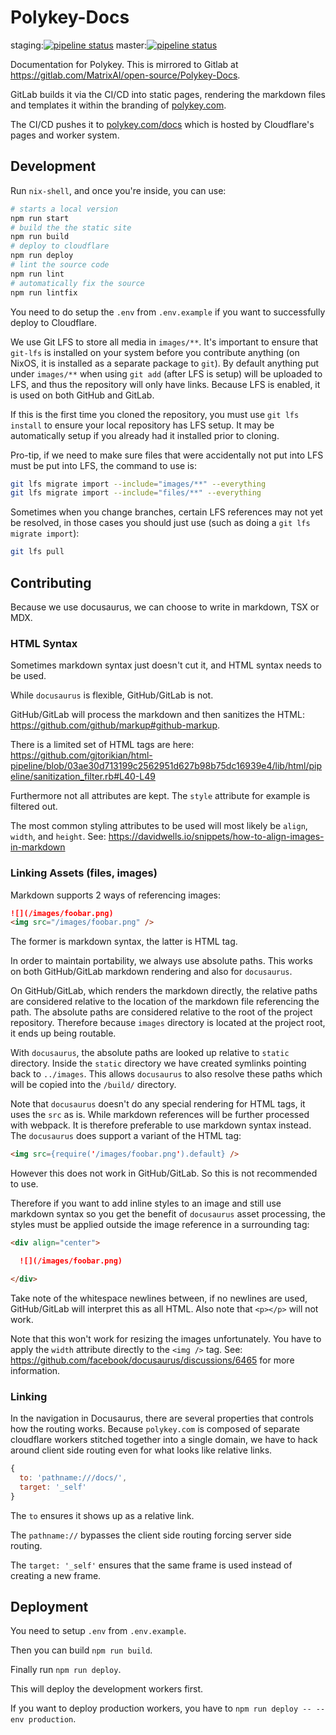 # Polykey-Docs

staging:[![pipeline status](https://gitlab.com/MatrixAI/open-source/Polykey-Docs/badges/staging/pipeline.svg)](https://gitlab.com/MatrixAI/open-source/Polykey-Docs/commits/staging)
master:[![pipeline status](https://gitlab.com/MatrixAI/open-source/Polykey-Docs/badges/master/pipeline.svg)](https://gitlab.com/MatrixAI/open-source/Polykey-Docs/commits/master)

Documentation for Polykey. This is mirrored to Gitlab at https://gitlab.com/MatrixAI/open-source/Polykey-Docs.

GitLab builds it via the CI/CD into static pages, rendering the markdown files and templates it within the branding of [polykey.com](https://polykey.com).

The CI/CD pushes it to [polykey.com/docs](https://polykey.com/docs) which is hosted by Cloudflare's pages and worker system.

## Development

Run `nix-shell`, and once you're inside, you can use:

```sh
# starts a local version
npm run start
# build the the static site
npm run build
# deploy to cloudflare
npm run deploy
# lint the source code
npm run lint
# automatically fix the source
npm run lintfix
```

You need to do setup the `.env` from `.env.example` if you want to successfully deploy to Cloudflare.

We use Git LFS to store all media in `images/**`. It's important to ensure that `git-lfs` is installed on your system before you contribute anything (on NixOS, it is installed as a separate package to `git`). By default anything put under `images/**` when using `git add` (after LFS is setup) will be uploaded to LFS, and thus the repository will only have links. Because LFS is enabled, it is used on both GitHub and GitLab.

If this is the first time you cloned the repository, you must use `git lfs install` to ensure your local repository has LFS setup. It may be automatically setup if you already had it installed prior to cloning.

Pro-tip, if we need to make sure files that were accidentally not put into LFS must be put into LFS, the command to use is:

```sh
git lfs migrate import --include="images/**" --everything
git lfs migrate import --include="files/**" --everything
```

Sometimes when you change branches, certain LFS references may not yet be resolved, in those cases you should just use (such as doing a `git lfs migrate import`):

```sh
git lfs pull
```

## Contributing

Because we use docusaurus, we can choose to write in markdown, TSX or MDX.

### HTML Syntax

Sometimes markdown syntax just doesn't cut it, and HTML syntax needs to be used.

While `docusaurus` is flexible, GitHub/GitLab is not.

GitHub/GitLab will process the markdown and then sanitizes the HTML: https://github.com/github/markup#github-markup.

There is a limited set of HTML tags are here: https://github.com/gjtorikian/html-pipeline/blob/03ae30d713199c2562951d627b98b75dc16939e4/lib/html/pipeline/sanitization_filter.rb#L40-L49

Furthermore not all attributes are kept. The `style` attribute for example is filtered out.

The most common styling attributes to be used will most likely be `align`, `width`, and `height`. See:  https://davidwells.io/snippets/how-to-align-images-in-markdown

### Linking Assets (files, images)

Markdown supports 2 ways of referencing images:

```md
![](/images/foobar.png)
<img src="/images/foobar.png" />
```

The former is markdown syntax, the latter is HTML tag.

In order to maintain portability, we always use absolute paths. This works on both GitHub/GitLab markdown rendering and also for `docusaurus`.

On GitHub/GitLab, which renders the markdown directly, the relative paths are considered relative to the location of the markdown file referencing the path. The absolute paths are considered relative to the root of the project repository. Therefore because `images` directory is located at the project root, it ends up being routable.

With `docusaurus`, the absolute paths are looked up relative to `static` directory. Inside the `static` directory we have created symlinks pointing back to `../images`. This allows `docusaurus` to also resolve these paths which will be copied into the `/build/` directory.

Note that `docusaurus` doesn't do any special rendering for HTML tags, it uses the `src` as is. While markdown references will be further processed with webpack. It is therefore preferable to use markdown syntax instead. The `docusaurus` does support a variant of the HTML tag:

```md
<img src={require('/images/foobar.png').default} />
```

However this does not work in GitHub/GitLab. So this is not recommended to use.

Therefore if you want to add inline styles to an image and still use markdown syntax so you get the benefit of `docusaurus` asset processing, the styles must be applied outside the image reference in a surrounding tag:

```md
<div align="center">

  ![](/images/foobar.png)

</div>
```

Take note of the whitespace newlines between, if no newlines are used, GitHub/GitLab will interpret this as all HTML. Also note that `<p></p>` will not work.

Note that this won't work for resizing the images unfortunately. You have to apply the `width` attribute directly to the `<img />` tag. See: https://github.com/facebook/docusaurus/discussions/6465 for more information.

### Linking

In the navigation in Docusaurus, there are several properties that controls how the routing works. Because `polykey.com` is composed of separate cloudflare workers stitched together into a single domain, we have to hack around client side routing even for what looks like relative links.

```js
{
  to: 'pathname:///docs/',
  target: '_self'
}
```

The `to` ensures it shows up as a relative link.

The `pathname://` bypasses the client side routing forcing server side routing.

The `target: '_self'` ensures that the same frame is used instead of creating a new frame.

## Deployment

You need to setup `.env` from `.env.example`.

Then you can build `npm run build`.

Finally run `npm run deploy`.

This will deploy the development workers first.

If you want to deploy production workers, you have to `npm run deploy -- --env production`.
